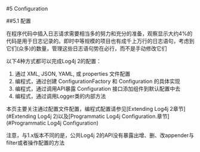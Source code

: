 #5 <span id="Configuration">Configuration</span>

##5.1 配置

在程序代码中插入日志请求需要相当多的努力和充分的准备，观察显示大约4%的代码是用于日志记录的。即时中等规模的项目也有成千上万行的日志语句，考虑到它们(众多)的数量，管理这些日志语句势在必行，而不是手动修改它们

以下4种方式都可以完成Log4j 2的配置：

1. 通过 XML, JSON, YAML, 或 properties 文件配置
2. 编程式，通过创建 ConfigurationFactory 和 Configuration 的具体实现
3. 编程式，通过调用API暴露 Configuration 接口添加组件到默认配置中去
4. 编程式，通过调用Logger类的内部方法

本页主要关注通过配置文件配置，编程式配置请参见[Extending Log4j 2章节](#Extending Log4j 2)以及[Programmatic Log4j Configuration.章节](#Programmatic Log4j Configuration)

注意，与1.x版本不同的是，公共Log4j 2的API没有暴露出增、删、改appender与filter或者操作配置的方法